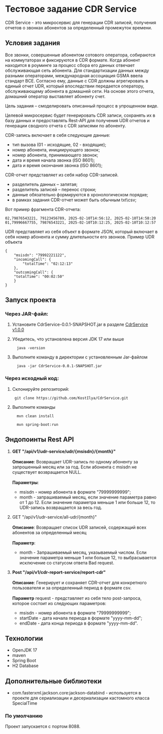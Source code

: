 # Тестовое задание СDR Service

CDR Service - это микросервис для генерации CDR записей, получения отчетов о звонках абонентов за определенный промежуток времени.

## Условия задания
Все звонки, совершенные абонентом сотового оператора, собираются на коммутаторах и фиксируются в CDR формате. Когда абонент находится в роуминге за процесс сбора его данных отвечает обслуживающая сеть абонента. Для стандартизации данных между разными операторами, международная ассоциация GSMA ввела стандарт BCE. Согласно ему, данные с CDR должны агрегировать в единый отчет UDR, который впоследствии передается оператору, обслуживающему абонента в домашней сети. На основе этого отчета, домашний оператор выставляет абоненту счет.

Цель задания – смоделировать описанный процесс в упрощенном виде.

Целевой микросервис будет генерировать CDR записи, сохранять их в базу данных и предоставлять Rest-API для получения UDR отчетов и генерации сводного отчета с CDR записями по абоненту.

CDR-запись включает в себя следующие данные:
- тип вызова (01 - исходящие, 02 - входящие);
- номер абонента, инициирующего звонок;
- номер абонента, принимающего звонок;
- дата и время начала звонка (ISO 8601);
- дата и время окончания звонка (ISO 8601);

CDR-отчет представляет из себя набор CDR-записей.
- разделитель данных – запятая;
- разделитель записей – перенос строки;
- данные обязательно формируются в хронологическом порядке;
- в рамках задания CDR-отчет может быть обычным txt\csv;

Вот пример фрагмента CDR-отчета:

    02,79876543221, 79123456789, 2025-02-10T14:56:12, 2025-02-10T14:58:20
    01,79996667755, 79876543221, 2025-02-10T10:12:25, 2025-02-10T10:12:57

UDR представляет из себя объект в формате JSON, который включает в себя номер абонента и сумму длительности его звонков.
Пример UDR объекта

    {
        "msisdn": "79992221122",
        "incomingCall": {
            "totalTime": "02:12:13"
        },
        "outcomingCall": {
        "totalTime": "00:02:50"
        }
    }

## Запуск проекта
### Через JAR-файл:
1. Установите CdrService-0.0.1-SNAPSHOT.jar в разделе [CdrService v1.0.0](https://github.com/KostIlya/CdrService/releases/tag/v1.0.0) 
2. Убедитесь, что установлена версия JDK 17 или выше


         java -version
3. Выполните команду в директории с установленным Jar-файлом


         java -jar CdrService-0.0.1-SNAPSHOT.jar
### Через исходный код:

1. Склонируйте репозиторий:


        git clone https://github.com/KostIlya/CdrService.git 


2. Выполните команды


         mvn clean install

         mvn spring-boot:run

## Эндопоинты Rest API

1. <b>GET "/api/v1/udr-service/udr/{msisdn}/{month}"</b><br/><br/>
   <b>Описание</b>: Возвращает UDR-запись по одному абоненту за запрошенный месяц или за год. Если абонента с msisdn не существует возвращается NULL.<br/><br/>
   <b>Параметры</b>:
      - msisdn - номер абонента в формате "79999999999";
      - month - запрашиваемый месяц, если значение параметра равно от 1 до 12. Если значение параметра меньше 1 или больше 12, то UDR-запись возвращается за весь год.

2. GET "/api/v1/udr-service/all-udr/{month}"<br/><br/>
   <b>Описание</b>: Возвращает список UDR записей, содержащий всех абонентов за определенный месяц<br/><br/>
   <b>Параметр</b>:
      - month - Запрашиваемый месяц, указываемый числом. Если значение параметра меньше 1 или больше 12, то выбрасывается исключение со статусом ответа Bad request.

3. <b>Post "/api/v1/cdr-report-service/report-cdr"</b><br/><br/>
   <b>Описание</b>: Генерирует и сохраняет CDR-отчет для конкретного пользователя и за определенный период в формате csv.<br/><br/>
   <b>Параметр</b> request - представляет из себя тело post-запроса, которое состоит из следующих параметров:
      - msisdn - номер абонента в формате "79999999999";
      - startDate - дата начала периода в формате "yyyy-mm-dd";
      - endDate - дата конца периода в формате "yyyy-mm-dd".

## Технологии
- OpenJDK 17
- maven
- Spring Boot
- H2 Database

## Дополнительные библиотеки
- com.fasterxml.jackson.core:jackson-databind - используется в проекте для сериализации и десериализации кастомного класса SpecialTime

### По умолчанию
Проект запускается с портом 8088.
